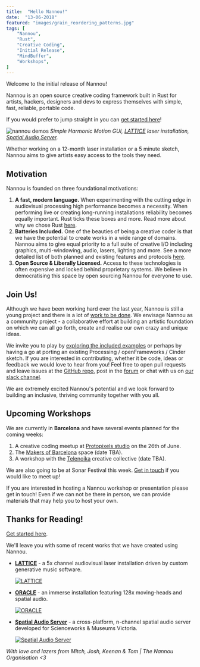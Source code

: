 ```yaml
---
title:  "Hello Nannou!"
date:  "13-06-2018"
featured: "images/grain_reordering_patterns.jpg"
tags: [
    "Nannou",
    "Rust",
    "Creative Coding",
    "Initial Release",
    "MindBuffer",
    "Workshops",
]
---
```


Welcome to the initial release of Nannou!

Nannou is an open source creative coding framework built in Rust for artists, hackers, designers and devs to express themselves with simple, fast, reliable, portable code.

If you would prefer to jump straight in you can [get started here](https://github.com/nannou-org/nannou#getting-started)!

![nannou demos](https://i.imgur.com/m7Cba72.png)
*Simple Harmonic Motion GUI, [LATTICE](https://www.mindbuffer.net/#/lattice/) laser installation, [Spatial Audio Server](https://github.com/museumsvictoria/spatial_audio_server).*

Whether working on a 12-month laser installation or a 5 minute sketch, Nannou aims to give artists easy access to the tools they need.

## Motivation

Nannou is founded on three foundational motivations:

1. **A fast, modern language.** When experimenting with the cutting edge in audiovisual processing high performance becomes a necessity. When performing live or creating long-running installations reliability becomes equally important. Rust ticks these boxes and more. Read more about why we chose Rust [here](https://github.com/nannou-org/nannou#why-rust).
2. **Batteries Included.** One of the beauties of being a creative coder is that we have the potential to create works in a wide range of domains. Nannou aims to give equal priority to a full suite of creative I/O including graphics, multi-windowing, audio, lasers, lighting and more. See a more detailed list of both planned and existing features and protocols [here](https://github.com/nannou-org/nannou#goals).
3. **Open Source & Liberally Licensed.** Access to these technologies is often expensive and locked behind proprietary systems. We believe in democratising this space by open sourcing Nannou for everyone to use.

## Join Us!

Although we have been working hard over the last year, Nannou is still a young project and there is a lot of [work to be done](https://github.com/nannou-org/nannou#goals). We envisage Nannou as a community project - a collaborative effort at building an artistic foundation on which we can all go forth, create and realise our own crazy and unique ideas.

We invite you to play by [exploring the included examples](https://github.com/nannou-org/nannou#nannou-examples) or perhaps by having a go at porting an existing Processing / openFrameworks / Cinder sketch. If you are interested in contributing, whether it be code, ideas or feedback we would love to hear from you! Feel free to open pull requests and leave issues at the [GitHub repo](https://github.com/nannou-org/nannou), post in the [forum](http://forum.nannou.cc) or chat with us on [our slack channel](https://nannou.slack.com).

We are extremely excited Nannou's potential and we look forward to building an inclusive, thriving community together with you all.

## Upcoming Workshops

We are currently in **Barcelona** and have several events planned for the coming weeks:

1. A creative coding meetup at [Protopixels studio](https://protopixel.net/) on the 26th of June.
2. The [Makers of Barcelona](http://www.mob-barcelona.com/) space (date TBA).
3. A workshop with the [Telenoika](http://www.telenoika.net/) creative collective (date TBA).

We are also going to be at Sonar Festival this week. [Get in touch](contact@nannou.cc) if you would like to meet up!

If you are interested in hosting a Nannou workshop or presentation please get in touch! Even if we can not be there in person, we can provide materials that may help you to host your own.

## Thanks for Reading!

[Get started here](https://github.com/nannou-org/nannou/tree/readme#getting-started).

We'll leave you with some of recent works that we have created using Nannou.

- [**LATTICE**](https://www.mindbuffer.net/#/lattice/) - a 5x channel audiovisual laser installation driven by custom generative music software.

  [![LATTICE](https://static1.squarespace.com/static/598bcd9f6b8f5b57cf8691fb/5990e9399f74563f0321c76a/599116bce4fcb5badd8955e3/1527498906098/19679168_10155445797492716_3441482789834233679_o.jpg?format=1000w)](https://www.mindbuffer.net/#/lattice/)

- [**ORACLE**](https://www.mindbuffer.net/#/oracle/) - an immerse installation featuring 128x moving-heads and spatial audio.

  [![ORACLE](https://i.imgur.com/lbPKPDl.png)](https://www.mindbuffer.net/#/oracle/)

- [**Spatial Audio Server**](https://github.com/museumsvictoria/spatial_audio_server) - a cross-platform, n-channel spatial audio server developed for Scienceworks & Museums Victoria.

  [![Spatial Audio Server](https://camo.githubusercontent.com/49c023f616f3aa81b381d6cd24582c17e79309b2/68747470733a2f2f696d6775722e636f6d2f3271584a746a632e706e67)](https://github.com/museumsvictoria/spatial_audio_server)

*With love and lazers from Mitch, Josh, Keenan & Tom | The Nannou Organisation <3*